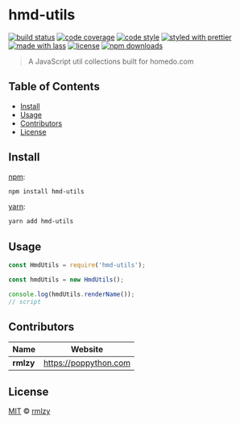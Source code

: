 # hmd-utils

[![build status](https://img.shields.io/travis/com/rmlzy/hmd-utils.svg)](https://travis-ci.com/rmlzy/hmd-utils)
[![code coverage](https://img.shields.io/codecov/c/github/rmlzy/hmd-utils.svg)](https://codecov.io/gh/rmlzy/hmd-utils)
[![code style](https://img.shields.io/badge/code_style-XO-5ed9c7.svg)](https://github.com/sindresorhus/xo)
[![styled with prettier](https://img.shields.io/badge/styled_with-prettier-ff69b4.svg)](https://github.com/prettier/prettier)
[![made with lass](https://img.shields.io/badge/made_with-lass-95CC28.svg)](https://lass.js.org)
[![license](https://img.shields.io/github/license/rmlzy/hmd-utils.svg)](LICENSE)
[![npm downloads](https://img.shields.io/npm/dt/hmd-utils.svg)](https://npm.im/hmd-utils)

> A JavaScript util collections built for homedo.com


## Table of Contents

* [Install](#install)
* [Usage](#usage)
* [Contributors](#contributors)
* [License](#license)


## Install

[npm][]:

```sh
npm install hmd-utils
```

[yarn][]:

```sh
yarn add hmd-utils
```


## Usage

```js
const HmdUtils = require('hmd-utils');

const hmdUtils = new HmdUtils();

console.log(hmdUtils.renderName());
// script
```


## Contributors

| Name      | Website                 |
| --------- | ----------------------- |
| **rmlzy** | <https://poppython.com> |


## License

[MIT](LICENSE) © [rmlzy](https://poppython.com)


##

[npm]: https://www.npmjs.com/

[yarn]: https://yarnpkg.com/
